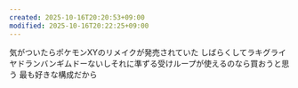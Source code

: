 ```yaml
---
created: 2025-10-16T20:20:53+09:00
modified: 2025-10-16T20:22:25+09:00
---
```


気がついたらポケモンXYのリメイクが発売されていた
しばらくしてラキグライヤドランバンギムドーないしそれに準ずる受けループが使えるのなら買おうと思う
最も好きな構成だから
